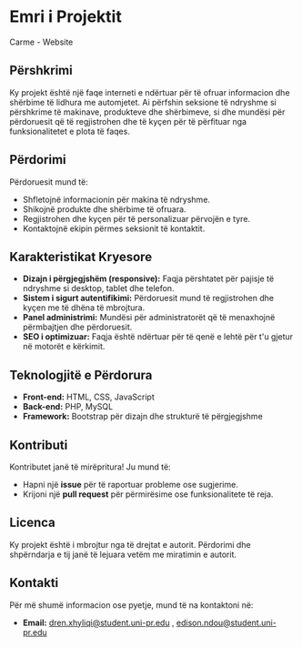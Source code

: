 # Emri i Projektit
Carme - Website

## Përshkrimi
Ky projekt është një faqe interneti e ndërtuar për të ofruar informacion dhe shërbime të lidhura me automjetet. Ai përfshin seksione të ndryshme si përshkrime të makinave, produkteve dhe shërbimeve, si dhe mundësi për përdoruesit që të regjistrohen dhe të kyçen për të përfituar nga funksionalitetet e plota të faqes.

## Përdorimi
Përdoruesit mund të:
- Shfletojnë informacionin për makina të ndryshme.
- Shikojnë produkte dhe shërbime të ofruara.
- Regjistrohen dhe kyçen për të personalizuar përvojën e tyre.
- Kontaktojnë ekipin përmes seksionit të kontaktit.

## Karakteristikat Kryesore
- **Dizajn i përgjegjshëm (responsive):** Faqja përshtatet për pajisje të ndryshme si desktop, tablet dhe telefon.
- **Sistem i sigurt autentifikimi:** Përdoruesit mund të regjistrohen dhe kyçen me të dhëna të mbrojtura.
- **Panel administrimi:** Mundësi për administratorët që të menaxhojnë përmbajtjen dhe përdoruesit.
- **SEO i optimizuar:** Faqja është ndërtuar për të qenë e lehtë për t'u gjetur në motorët e kërkimit.

## Teknologjitë e Përdorura
- **Front-end:** HTML, CSS, JavaScript
- **Back-end:** PHP, MySQL
- **Framework:** Bootstrap për dizajn dhe strukturë të përgjegjshme


## Kontributi
Kontributet janë të mirëpritura! Ju mund të:
- Hapni një **issue** për të raportuar probleme ose sugjerime.
- Krijoni një **pull request** për përmirësime ose funksionalitete të reja.

## Licenca
Ky projekt është i mbrojtur nga të drejtat e autorit. Përdorimi dhe shpërndarja e tij janë të lejuara vetëm me miratimin e autorit.

## Kontakti
Për më shumë informacion ose pyetje, mund të na kontaktoni në:
- **Email:** dren.xhyliqi@student.uni-pr.edu , edison.ndou@student.uni-pr.edu
